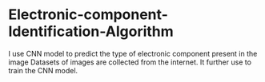 # Electronic-component-Identification-Algorithm
I use CNN model to predict the type of electronic component present in the image
Datasets of images are collected from the internet. It further use to train the CNN model.
